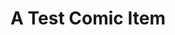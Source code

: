 ---
layout: comic
title: A Test Comic Item
hash: "000013"
slug: "13"
image: "/images/comics/3x1_comic.svg"
---
